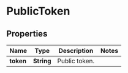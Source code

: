 

# PublicToken


## Properties

| Name | Type | Description | Notes |
|------------ | ------------- | ------------- | -------------|
|**token** | **String** | Public token. |  |



